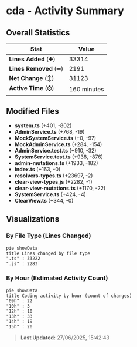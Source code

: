 # cda - Activity Summary 

## Overall Statistics

| Stat                   | Value                                                             |
| ---------------------- | ----------------------------------------------------------------- |
| **Lines Added** (➕)   | 33314                                          |
| **Lines Removed** (➖) | 2191                                        |
| **Net Change** (↕)    | 31123                |
| **Active Time** (⌚)   | 160 minutes |


## Modified Files
- **system.ts** (+401, -802)
- **AdminService.ts** (+768, -19)
- **MockSystemService.ts** (+0, -97)
- **MockAdminService.ts** (+284, -154)
- **AdminService.test.ts** (+910, -32)
- **SystemService.test.ts** (+938, -876)
- **admin-mutations.ts** (+1933, -182)
- **index.ts** (+163, -0)
- **resolvers-types.ts** (+23697, -2)
- **clear-view-types.js** (+2282, -1)
- **clear-view-mutations.ts** (+1170, -22)
- **SystemService.ts** (+424, -4)
- **ClearView.ts** (+344, -0)

## Visualizations

### By File Type (Lines Changed)

```mermaid
pie showData
title Lines changed by file type
".ts" : 33222
".js" : 2283
```

### By Hour (Estimated Activity Count)

```mermaid
pie showData
title Coding activity by hour (count of changes)
"09h" : 22
"10h" : 3
"12h" : 10
"13h" : 33
"14h" : 19
"15h" : 20
```


> **Last Updated:** 27/06/2025, 15:42:43